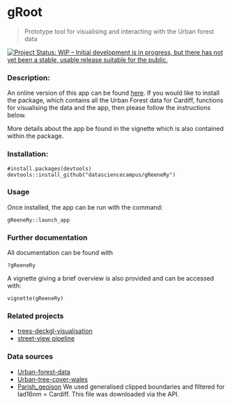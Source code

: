 # gRoot

> Prototype tool for visualising and interacting with the Urban forest data

[![Project Status: WIP – Initial development is in progress, but there has not yet been a stable, usable release suitable for the public.](http://www.repostatus.org/badges/latest/wip.svg)](http://www.repostatus.org/#wip)



### Description:


An online version of this app can be found [here](https://datasciencecampus.shinyapps.io/cardiff_app/). If you would like to install the package, which contains all the Urban Forest data for Cardiff, functions for visualising the data and the app, then please follow the instructions below. 

More details about the app be found in the vignette which is also contained within the package. 



### Installation:

```
#install.packages(devtools)
devtools::install_github("datasciencecampus/gReeneRy")
```

### Usage

Once installed, the app can be run with the command:

```
gReeneRy::launch_app
```

### Further documentation

All documentation can be found with 
```
?gReeneRy
```

A vignette giving a brief overview is also provided and can be accessed with:

```
vignette(gReeneRy)
```

### Related projects
* [trees-deckgl-visualisation](https://github.com/datasciencecampus/trees-deckgl-visualisation)
* [street-view pipeline](https://github.com/datasciencecampus/street-view-pipeline)

### Data sources 
* [Urban-forest-data](https://github.com/datasciencecampus/street-view-pipeline)
* [Urban-tree-cover-wales](http://lle.gov.wales/catalogue/item/UrbanTreeCover2013Polygons/?lang=ens)
* [Parish_geojson](http://geoportal.statistics.gov.uk/datasets/parishes-and-non-civil-parished-areas-december-2016-generalised-clipped-boundaries-in-england-and-wales)
We used generalised clipped boundaries and filtered for lad16nm = Cardiff. This
file was downloaded via the API.

